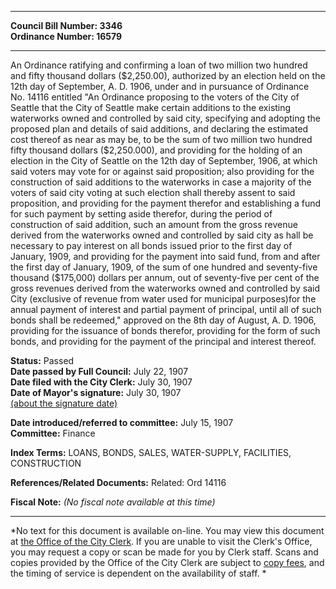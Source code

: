 * * * * *  
  
**Council Bill Number: [](#h0)[](#h2)3346**   
**Ordinance Number: 16579**  
  
* * * * *  
  
An Ordinance ratifying and confirming a loan of two million two hundred and fifty thousand dollars ($2,250.00), authorized by an election held on the 12th day of September, A. D. 1906, under and in pursuance of Ordinance No. 14116 entitled "An Ordinance proposing to the voters of the City of Seattle that the City of Seattle make certain additions to the existing waterworks owned and controlled by said city, specifying and adopting the proposed plan and details of said additions, and declaring the estimated cost thereof as near as may be, to be the sum of two million two hundred fifty thousand dollars ($2,250.000), and providing for the holding of an election in the City of Seattle on the 12th day of September, 1906, at which said voters may vote for or against said proposition; also providing for the construction of said additions to the waterworks in case a majority of the voters of said city voting at such election shall thereby assent to said proposition, and providing for the payment therefor and establishing a fund for such payment by setting aside therefor, during the period of construction of said addition, such an amount from the gross revenue derived from the waterworks owned and controlled by said city as hall be necessary to pay interest on all bonds issued prior to the first day of January, 1909, and providing for the payment into said fund, from and after the first day of January, 1909, of the sum of one hundred and seventy-five thousand ($175,000) dollars per annum, out of seventy-five per cent of the gross revenues derived from the waterworks owned and controlled by said City (exclusive of revenue from water used for municipal purposes)for the annual payment of interest and partial payment of principal, until all of such bonds shall be redeemed," approved on the 8th day of August, A. D. 1906, providing for the issuance of bonds therefor, providing for the form of such bonds, and providing for the payment of the principal and interest thereof.  
  
**Status:** Passed   
**Date passed by Full Council:** July 22, 1907   
**Date filed with the City Clerk:** July 30, 1907   
**Date of Mayor's signature:** July 30, 1907   
[(about the signature date)](/~public/approvaldate.htm)   
  
  
**Date introduced/referred to committee:** July 15, 1907   
**Committee:** Finance   
  
**Index Terms:** LOANS, BONDS, SALES, WATER-SUPPLY, FACILITIES, CONSTRUCTION  
  
**References/Related Documents:** Related: Ord 14116  
  
**Fiscal Note:** *(No fiscal note available at this time)*  
  
* * * * *  
  
*No text for this document is available on-line. You may view this document at [the Office of the City Clerk](http://www.seattle.gov/leg/clerk/contactUs.htm). If you are unable to visit the Clerk's Office, you may request a copy or scan be made for you by Clerk staff. Scans and copies provided by the Office of the City Clerk are subject to [copy fees](http://clerk.seattle.gov/~public/clerkfees.htm), and the timing of service is dependent on the availability of staff. *  
  
  

